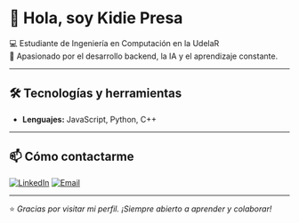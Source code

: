 # 👋 Hola, soy Kidie Presa

💻 Estudiante de Ingeniería en Computación en la UdelaR  
🚀 Apasionado por el desarrollo backend, la IA y el aprendizaje constante.  

---

## 🛠️ Tecnologías y herramientas

- **Lenguajes:** JavaScript, Python, C++  

---

## 📫 Cómo contactarme

[![LinkedIn](https://img.shields.io/badge/LinkedIn-KidiePresa-blue?style=flat-square&logo=linkedin)](https://www.linkedin.com/in/kidie-presa-b8891a332)
[![Email](https://img.shields.io/badge/Email-kidiepresa%40gmail.com-red?style=flat-square&logo=gmail)](mailto:kidiepresa@gmail.com)

---

⭐️ _Gracias por visitar mi perfil. ¡Siempre abierto a aprender y colaborar!_

<!--
**kidiepresa/kidiepresa** is a ✨ _special_ ✨ repository because its `README.md` (this file) appears on your GitHub profile.

Here are some ideas to get you started:

- 🔭 I’m currently working on ...
- 🌱 I’m currently learning ...
- 👯 I’m looking to collaborate on ...
- 🤔 I’m looking for help with ...
- 💬 Ask me about ...
- 📫 How to reach me: ...
- 😄 Pronouns: ...
- ⚡ Fun fact: ...
-->

